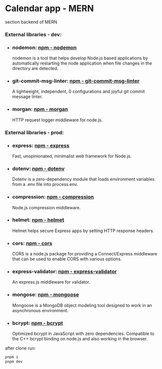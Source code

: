 # Calendar app - MERN

section backend of MERN

### External libraries - dev:

- ### nodemon: [npm - nodemon](https://www.npmjs.com/package/nodemon)
  nodemon is a tool that helps develop Node.js based applications by automatically restarting the node application when file changes in the directory are detected.
- ### git-commit-msg-linter: [npm - git-commit-msg-linter](https://www.npmjs.com/package/git-commit-msg-linter)
  A lightweight, independent, 0 configurations and joyful git commit message linter.
- ### morgan: [npm - morgan](https://www.npmjs.com/package/morgan)
  HTTP request logger middleware for node.js.

### External libraries - prod:

- ### express: [npm - express](https://www.npmjs.com/package/express)
  Fast, unopinionated, minimalist web framework for Node.js.
- ### dotenv: [npm - dotenv](https://www.npmjs.com/package/dotenv)
  Dotenv is a zero-dependency module that loads environment variables from a .env file into process.env.
- ### compression: [npm - compression](https://www.npmjs.com/package/compression)
  Node.js compression middleware.
- ### helmet: [npm - helmet](https://www.npmjs.com/package/helmet)
  Helmet helps secure Express apps by setting HTTP response headers.
- ### cors: [npm - cors](https://www.npmjs.com/package/cors)
  CORS is a node.js package for providing a Connect/Express middleware that can be used to enable CORS with various options.
- ### express-validator: [npm - express-validator](https://www.npmjs.com/package/express-validator)
  An express.js middleware for validator.
- ### mongose: [npm - mongoose](https://www.npmjs.com/package/mongoose)
  Mongoose is a MongoDB object modeling tool designed to work in an asynchronous environment.
- ### bcrypt: [npm - bcrypt](https://www.npmjs.com/package/bcryptjs)
  Optimized bcrypt in JavaScript with zero dependencies. Compatible to the C++ bcrypt binding on node.js and also working in the browser.

after clone run:

```sh
pnpm i
pnpm dev
```
